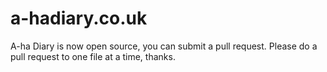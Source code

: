 a-hadiary.co.uk
===============

A-ha Diary is now open source, you can submit a pull request. Please do a pull request to one file at a time, thanks.

